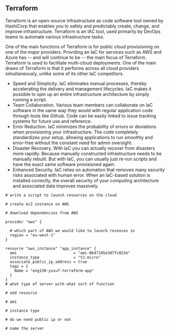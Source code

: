 ## Terraform

Terraform is an open-source infrastructure as code software tool owned by HashiCorp that enables you to safely and predictably create, change, and improve infrastructure.
Terraform is an IAC tool, used primarily by DevOps teams to automate various infrastructure tasks. 

One of the main functions of Terraform is for public cloud provisioning on one of the major providers. Providing an IaC for services such as AWS and Azure has -- and will continue to be -- the main focus of Terraform.
Terraform is used to facilitate multi-cloud deployments. One of the main draws of Terraform is that it performs across all cloud providers simultaneously, unlike some of its other IaC competitors. 

- Speed and Simplicity. IaC eliminates manual processes, thereby accelerating the delivery and management lifecycles. IaC makes it possible to spin up an entire infrastructure architecture by simply running a script.
- Team Collaboration. Various team members can collaborate on IaC software in the same way they would with regular application code through tools like Github. Code can be easily linked to issue tracking systems for future use and reference.
- Error Reduction. IaC minimizes the probability of errors or deviations when provisioning your infrastructure. The code completely standardizes your setup, allowing applications to run smoothly and error-free without the constant need for admin oversight.
- Disaster Recovery. With IaC you can actually recover from disasters more rapidly. Because manually constructed infrastructure needs to be manually rebuilt. But with IaC, you can usually just re-run scripts and have the exact same software provisioned again.
- Enhanced Security. IaC relies on automation that removes many security risks associated with human error. When an IaC-based solution is installed correctly, the overall security of your computing architecture and associated data improves massively.

```
# write a script to launch resources on the cloud

# create ec2 instance on AWS

# download dependencies from AWS

provider "aws" {

  # which part of AWS we would like to launch resouces in
  region = "eu-west-1"
}

resource "aws_instance" "app_instance" {
  ami                         = "ami-0b47105e3d7fc023e"
  instance_type               = "t2.micro"
  associate_public_ip_address = true
  tags = {
    Name = "eng130-yusuf-terraform-app"
  }
}
# what type of server with what sort of function

# add resource

# ami

# instance type

# do we need public ip or not

# name the server
```
